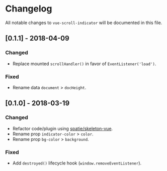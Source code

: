 # Changelog

All notable changes to `vue-scroll-indicator` will be documented in this file.

## [0.1.1] - 2018-04-09

### Changed
- Replace mounted `scrollHandler()` in favor of `EventListener('load')`.

### Fixed
- Rename data `document` > `docHeight`.

## [0.1.0] - 2018-03-19

### Changed
- Refactor code/plugin using [spatie/skeleton-vue](https://github.com/spatie/skeleton-vue).
- Rename prop `indicator-color` > `color`.
- Rename prop `bg-color` > `background`.

### Fixed
- Add `destroyed()` lifecycle hook (`window.removeEventListener`).
